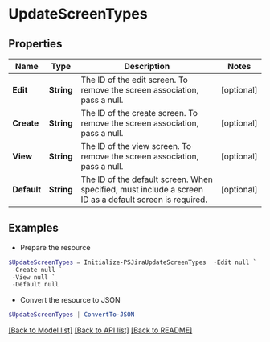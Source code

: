 # UpdateScreenTypes
## Properties

Name | Type | Description | Notes
------------ | ------------- | ------------- | -------------
**Edit** | **String** | The ID of the edit screen. To remove the screen association, pass a null. | [optional] 
**Create** | **String** | The ID of the create screen. To remove the screen association, pass a null. | [optional] 
**View** | **String** | The ID of the view screen. To remove the screen association, pass a null. | [optional] 
**Default** | **String** | The ID of the default screen. When specified, must include a screen ID as a default screen is required. | [optional] 

## Examples

- Prepare the resource
```powershell
$UpdateScreenTypes = Initialize-PSJiraUpdateScreenTypes  -Edit null `
 -Create null `
 -View null `
 -Default null
```

- Convert the resource to JSON
```powershell
$UpdateScreenTypes | ConvertTo-JSON
```

[[Back to Model list]](../README.md#documentation-for-models) [[Back to API list]](../README.md#documentation-for-api-endpoints) [[Back to README]](../README.md)

